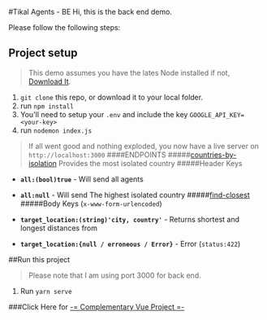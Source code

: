 #Tikal Agents - BE
Hi, this is the back end demo.

Please follow the following steps:
## Project setup
>This demo assumes you have the lates Node installed
 if not, [Download It](https://nodejs.org/dist/v10.15.2/node-v10.15.2-x64.msi).
 
1. `git clone` this repo, or download it to your local folder.
2. run ```npm install```
3. You'll need to setup your `.env` and include the key `GOOGLE_API_KEY=<your-key>`
4. run `nodemon index.js` 
>If all went good and nothing exploded, you now have a live server on  `http://localhost:3000`
####ENDPOINTS
#####[countries-by-isolation](http://localhost:3000/countries-by-isolation)
Provides the most isolated country
#####Header Keys
- **`all:(bool)true`** - Will send all agents
- **`all:null`** - Will send The highest isolated country
#####[find-closest](http://localhost:3000/find-closest)
#####Body Keys (`x-www-form-urlencoded`)
- **`target_location:(string)'city, country'`** - Returns shortest and longest distances from 

- **`target_location:{null / erroneous / Error}`** - Error (`status:422`)

##Run this project
>Please note that I am using port 3000 for back end.

1. Run ```yarn serve```

###Click Here for [-= Complementary Vue Project =-]()

